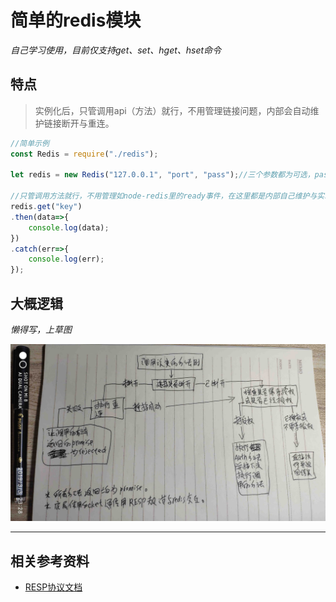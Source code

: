 # 简单的redis模块

*自己学习使用，目前仅支持get、set、hget、hset命令*

## 特点
> 实例化后，只管调用api（方法）就行，不用管理链接问题，内部会自动维护链接断开与重连。

```javascript
//简单示例
const Redis = require("./redis");

let redis = new Redis("127.0.0.1", "port", "pass");//三个参数都为可选，pass参数不传按不检验授权处理

//只管调用方法就行，不用管理如node-redis里的ready事件，在这里都是内部自己维护与实现
redis.get("key")
.then(data=>{
    console.log(data);
})
.catch(err=>{
    console.log(err);
});
```

## 大概逻辑
*懒得写，上草图*

![图片加载失败](./img.jpg)

---
## 相关参考资料
  * [RESP协议文档](https://redis.io/topics/protocol)